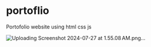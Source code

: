 # portoflio
Portofolio website using html css js 

![Uploading Screenshot 2024-07-27 at 1.55.08 AM.png…]()

